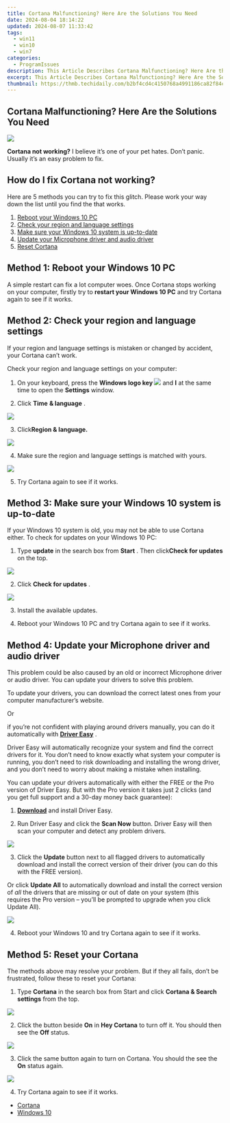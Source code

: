 ```yaml
---
title: Cortana Malfunctioning? Here Are the Solutions You Need
date: 2024-08-04 18:14:22
updated: 2024-08-07 11:33:42
tags:
  - win11
  - win10
  - win7
categories:
  - ProgramIssues
description: This Article Describes Cortana Malfunctioning? Here Are the Solutions You Need
excerpt: This Article Describes Cortana Malfunctioning? Here Are the Solutions You Need
thumbnail: https://thmb.techidaily.com/b2bf4cd4c4150768a4991186ca82f84c6e82b391b455745b734da2cba3671e13.jpg
---
```


## Cortana Malfunctioning? Here Are the Solutions You Need

![](https://images.drivereasy.com/wp-content/uploads/2018/03/img_5ab9c0b620709.jpg)

**Cortana not working?**  I believe it’s one of your pet hates. Don’t panic. Usually it’s an easy problem to fix.

## How do I fix Cortana not working?

 Here are 5 methods you can try to fix this glitch. Please work your way down the list until you find the that works.

1. [Reboot your Windows 10 PC](https://tools.techidaily.com/drivereasy/download/)
2. [Check your region and language settings](https://tools.techidaily.com/drivereasy/download/)
3. [Make sure your Windows 10 system is up-to-date](https://tools.techidaily.com/drivereasy/download/)
4. [Update your Microphone driver and audio driver](https://tools.techidaily.com/drivereasy/download/)
5. [Reset Cortana](https://tools.techidaily.com/drivereasy/download/)

## Method 1: Reboot your Windows 10 PC

 A simple restart can fix a lot computer woes. Once Cortana stops working on your computer, firstly try to **restart your Windows 10 PC** and try Cortana again to see if it works.

## Method 2: Check your region and language settings

 If your region and language settings is mistaken or changed by accident, your Cortana can’t work.

Check your region and language settings on your computer:

 1) On your keyboard, press the   **Windows logo key ![](https://images.drivereasy.com/wp-content/uploads/2017/08/img_59a516b53b983.png)** and **I** at the same time to open the **Settings** window.

 2) Click **Time** **& language** .

![](https://images.drivereasy.com/wp-content/uploads/2017/09/img_59cb0e01c52cd.jpg)

 3) Click**Region & language.**

![](https://images.drivereasy.com/wp-content/uploads/2017/09/img_59cb0e40e249d.png)

4) Make sure the region and language settings is matched with yours.

![](https://images.drivereasy.com/wp-content/uploads/2017/09/img_59cb0e71cb793.jpg)

5) Try Cortana again to see if it works.

## Method 3: Make sure your Windows 10 system is up-to-date

 If your Windows 10 system is old, you may not be able to use Cortana either. To check for updates on your Windows 10 PC:

 1) Type **update**  in the search box from **Start** . Then click**Check for updates** on the top.

![](https://images.drivereasy.com/wp-content/uploads/2017/09/img_59cb0f33c9a31.png)

 2) Click **Check for updates** .

![](https://images.drivereasy.com/wp-content/uploads/2017/09/img_59cb0f7b03e67.jpg)

3) Install the available updates.

4) Reboot your Windows 10 PC and try Cortana again to see if it works.

## Method 4: Update your Microphone driver and audio driver

 This problem could be also caused by an old or incorrect Microphone driver or audio driver. You can update your drivers to solve this problem.

 To update your drivers, you can download the correct latest ones from your computer manufacturer’s website.

 Or

 if you’re not confident with playing around drivers manually, you can do it automatically with **[Driver Easy](https://tools.techidaily.com/drivereasy/download/)** .

 Driver Easy will automatically recognize your system and find the correct drivers for it. You don’t need to know exactly what system your computer is running, you don’t need to risk downloading and installing the wrong driver, and you don’t need to worry about making a mistake when installing.

 You can update your drivers automatically with either the FREE or the Pro version of Driver Easy. But with the Pro version it takes just 2 clicks (and you get full support and a 30-day money back guarantee):

 1) **[Download](https://tools.techidaily.com/drivereasy/download/)**   and install Driver Easy.

 2) Run Driver Easy and click the **Scan Now**   button. Driver Easy will then scan your computer and detect any problem drivers.

![](https://images.drivereasy.com/wp-content/uploads/2017/09/img_59c8cc9febab7.jpg)

3) Click the  **Update**  button next to all flagged drivers to automatically download and install the correct version of their driver (you can do this with the FREE version).

Or click  **Update All** to automatically download and install the correct version of  _all_   the drivers that are missing or out of date on your system (this requires the Pro version – you’ll be prompted to upgrade when you click Update All).

![](https://images.drivereasy.com/wp-content/uploads/2017/09/img_59cb1528c6d59.jpg)

4) Reboot your Windows 10 and try Cortana again to see if it works.

## Method 5: Reset your Cortana

 The methods above may resolve your problem. But if they all fails, don’t be frustrated, follow these to reset your Cortana:

 1) Type **Cortana**  in the search box from Start and click **Cortana & Search settings**  from the top.

![](https://images.drivereasy.com/wp-content/uploads/2017/09/img_59cb16d80e39a.png)

 2) Click the button beside **On** in **Hey Cortana** to turn off it. You should then see the **Off**  status.

![](https://images.drivereasy.com/wp-content/uploads/2017/09/img_59cb177220ba8.jpg)

 3) Click the same button again to turn on Cortana. You should the see the **On**  status again.

![](https://images.drivereasy.com/wp-content/uploads/2017/09/img_59cb180855417.png)

4) Try Cortana again to see if it works.

* [Cortana](https://tools.techidaily.com/drivereasy/download/)
* [Windows 10](https://tools.techidaily.com/drivereasy/download/)

<ins class="adsbygoogle"
     style="display:block"
     data-ad-format="autorelaxed"
     data-ad-client="ca-pub-7571918770474297"
     data-ad-slot="1223367746"></ins>



<ins class="adsbygoogle"
     style="display:block"
     data-ad-client="ca-pub-7571918770474297"
     data-ad-slot="8358498916"
     data-ad-format="auto"
     data-full-width-responsive="true"></ins>
